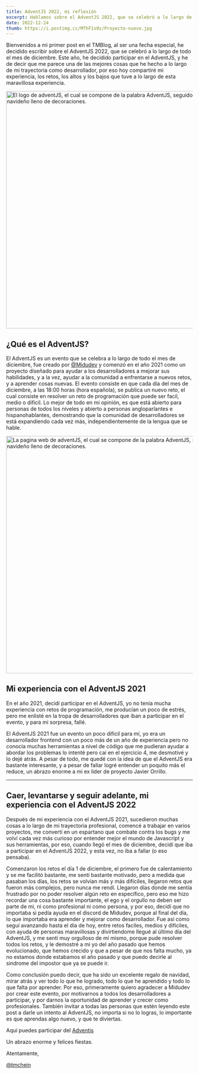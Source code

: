 ```yaml
---
title: AdventJS 2022, mi reflexión
excerpt: Hablamos sobre el AdventJS 2022, que se celebró a lo largo de todo el mes de diciembre de 2022.
date: 2022-12-24
thumb: https://i.postimg.cc/MThF1s0z/Proyecto-nuevo.jpg
---
```


Bienvenidos a mi primer post en el TMBlog, al ser una fecha especial, he
decidido escribir sobre el AdventJS 2022, que se celebró a lo largo de todo el
mes de diciembre. Este año, he decidido participar en el AdventJS, y he de decir
que me parece una de las mejores cosas que he hecho a lo largo de mi trayectoria
como desarrollador, por eso hoy compartiré mi experiencia, los retos, los altos
y los bajos que tuve a lo largo de esta maravillosa experiencia.

<img src="https://i.postimg.cc/jqHpzb19/thumbnail-adventjs.jpg" 
width="640px" align="center"
alt="El logo de adventJS, el cual se compone de la palabra AdventJS, seguido de un arbol navideño lleno de decoraciones."/>

## ¿Qué es el AdventJS?

El AdventJS es un evento que se celebra a lo largo de todo el mes de diciembre,
fue creado por [@Midudev](https://twitter.com/midudev) y comenzó en el año 2021
como un proyecto diseñado para ayudar a los desarrolladores a mejorar sus
habilidades, y a la vez, ayudar a la comunidad a enfrentarse a nuevos retos, y a
aprender cosas nuevas. El evento consiste en que cada día del mes de diciembre,
a las 18:00 horas (hora española), se publica un nuevo reto, el cual consiste en
resolver un reto de programación que puede ser facil, medio o dificil. Lo mejor
de todo en mi opinión, es que está abierto para personas de todos los niveles y
abierto a personas angloparlantes e hispanohablantes, demostrando que la
comunidad de desarrolladores se está expandiendo cada vez más,
independientemente de la lengua que se hable.

<img src="https://i.postimg.cc/htRWxGDH/advent-landing.png" 
width="640px" align="center"
alt="La pagina web de adventJS, el cual se compone de la palabra AdventJS, seguido de un arbol navideño lleno de decoraciones."/>

## Mi experiencia con el AdventJS 2021

En el año 2021, decidí participar en el AdventJS, yo no tenía mucha experiencia
con retos de programación, me producían un poco de estrés, pero me enlisté en la
tropa de desarrolladores que iban a participar en el evento, y para mi sorpresa,
fallé.

El AdventJS 2021 fue un evento un poco difícil para mí, yo era un desarrollador
frontend con un poco más de un año de experiencia pero no conocía muchas
herramientas a nivel de código que me pudieran ayudar a abordar los problemas lo
intenté pero caí en el ejercicio 4, me desmotivé y lo dejé atrás. A pesar de
todo, me quedé con la idea de que el AdventJS era bastante interesante, y a
pesar de fallar logré entender un poquito más el reduce, un abrazo enorme a mi
ex lider de proyecto Javier Orrillo.

---

## Caer, levantarse y seguir adelante, mi experiencia con el AdventJS 2022

Después de mi experiencia con el AdventJS 2021, sucedieron muchas cosas a lo
largo de mi trayectoria profesional, comencé a trabajar en varios proyectos, me
convertí en un espartano que combate contra los bugs y me volví cada vez más
curioso por entender mejor el mundo de Javascript y sus herramientas, por eso,
cuando llegó el mes de diciembre, decidí que iba a participar en el AdventJS
2022, y esta vez, no iba a fallar (o eso pensaba).

Comenzaron los retos el día 1 de diciembre, el primero fue de calentamiento y se
me facilitó bastante, me sentí bastante motivado, pero a medida que pasaban los
días, los retos se volvían más y más difíciles, llegaron retos que fueron más
complejos, pero nunca me rendí. Llegaron días donde me sentía frustrado por no
poder resolver algún reto en específico, pero eso me hizo recordar una cosa
bastante importante, el ego y el orgullo no deben ser parte de mi, ni como
profesional ni como persona, y por eso, decidí que no importaba si pedía ayuda
en el discord de Midudev, porque al final del día, lo que importaba era aprender
y mejorar como desarrollador. Fue así como seguí avanzando hasta el día de hoy,
entre retos faciles, medios y dificiles, con ayuda de personas maravillosas y
divirtiendome llegué al último día del AdventJS, y me sentí muy orgulloso de mí
mismo, porque pude resolver todos los retos, y le demostré a mi yo del año
pasado que hemos evolucionado, que hemos crecido y que a pesar de que nos falta
mucho, ya no estamos donde estabamos el año pasado y que puedo decirle al
sindrome del impostor que ya se puede ir.

Como conclusión puedo decir, que ha sido un excelente regalo de navidad, mirar
atrás y ver todo lo que he logrado, todo lo que he aprendido y todo lo que falta
por aprender. Por eso, primeramente quiero agradecer a Midudev por crear este
evento, por motivarnos a todos los desarrolladores a participar, y por darnos la
oportunidad de aprender y crecer como profesionales. También invitar a todas las
personas que estén leyendo este post a darle un intento al AdventJS, no importa
si no lo logras, lo importante es que aprendas algo nuevo, y que te diviertas.

Aquí puedes participar del [Adventjs](https://adventjs.dev/)

Un abrazo enorme y felices fiestas.

Atentamente,

[@tmchein](https://twitter.com/tmchein)
